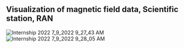 ## Visualization of magnetic field data, Scientific station, RAN
![Internship 2022 7_9_2022 9_27_43 AM](https://user-images.githubusercontent.com/70685477/178089836-f4a81232-f235-486b-a955-1211d943fadb.png)
![Internship 2022 7_9_2022 9_28_05 AM](https://user-images.githubusercontent.com/70685477/178089837-43c8f589-e01e-4c87-be9b-a23dd87de199.png)
